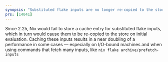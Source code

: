 ```yaml
---
synopsis: "Substituted flake inputs are no longer re-copied to the store"
prs: [14041]
---
```


Since 2.25, Nix would fail to store a cache entry for substituted flake inputs,
which in turn would cause them to be re-copied to the store on initial
evaluation. Caching these inputs results in a near doubling of a performance in
some cases — especially on I/O-bound machines and when using commands that
fetch many inputs, like `nix flake archive/prefetch-inputs`

